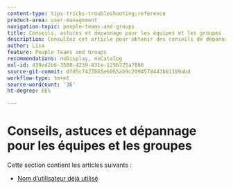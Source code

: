 ```yaml
---
content-type: tips-tricks-troubleshooting;reference
product-area: user-management
navigation-topic: people-teams-and-groups
title: Conseils, astuces et dépannage pour les équipes et les groupes
description: Consultez cet article pour obtenir des conseils de dépannage pour les équipes et les groupes.
author: Lisa
feature: People Teams and Groups
recommendations: noDisplay, noCatalog
exl-id: 439ed2b6-3580-4239-931e-125b725a7866
source-git-commit: dfd5c7423b65e6065ab9c2094578443b81189abd
workflow-type: tm+mt
source-wordcount: '36'
ht-degree: 66%

---
```


# Conseils, astuces et dépannage pour les équipes et les groupes

Cette section contient les articles suivants :

* [Nom d’utilisateur déjà utilisé](../../people-teams-and-groups/tips-tricks-and-troubleshooting/username-already-in-use.md)
